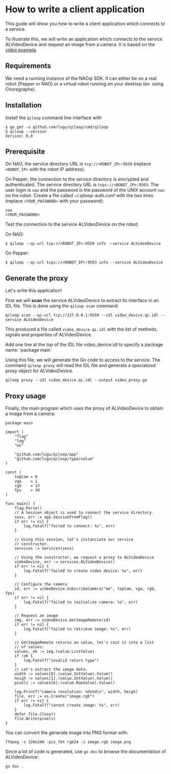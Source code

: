 # How to write a client application

This guide will show you how to write a client application which
connects to a service.

To illustrate this, we will write an application which connects to
the service ALVideoDevice and request an image from a camera. It is based on
the [video example](https://github.com/lugu/qiloop/blob/master/examples/video).

## Requirements

We need a running instance of the NAOqi SDK. It can either be on a
real robot (Pepper or NAO) or a virtual robot running on your desktop
(ex: using Choregraphe).

## Installation

Install the `qiloop` command line interface with

    $ go get -u github.com/lugu/qiloop/cmd/qiloop
    $ qiloop --version
    Version: 0.8

## Prerequisite

On NAO, the service directory URL is `tcp://<ROBOT_IP>:9559`
(replace `<ROBOT_IP>` with the robot IP address).

On Pepper, the connection to the service directory is encrypted and
authenticated. The service directory URL is `tcps://<ROBOT_IP>:9503`.
The user login is `nao` and the password is the password of the UNIX
account `nao` on the robot. Create a file called ~/.qiloop-auth.conf with
the two lines (replace `<YOUR_PASSWORD>` with your password):

    nao
    <YOUR_PASSWORD>

Test the connection to the service ALVideoDevice on the robot:

On NAO:

    $ qiloop --qi-url tcp://<ROBOT_IP>:9559 info --service ALVideoDevice

On Pepper:

    $ qiloop --qi-url tcps://<ROBOT_IP>:9503 info --service ALVideoDevice

## Generate the proxy

Let's write this application!

First we will **scan** the service ALVideoDevice to extract its
interface in an IDL file. This is done using the `qiloop scan`
command:

    qiloop scan --qi-url tcp://127.0.0.1:9559 --idl video_device.qi.idl --service ALVideoDevice

This produced a file called `video_device.qi.idl` with the list of
methods, signals and properties of ALVideoDevice.

Add one line at the top of the IDL file video_device.idl to specify a
package name: 'package main\`

Using this file, we will generate the Go code to access to the
service. The command `qiloop proxy` will read the IDL file and
generate a specialized proxy object for ALVideoDevice.

    qiloop proxy --idl video_device.qi.idl --output video_proxy.go

## Proxy usage

Finally, the main program which uses the proxy of ALVideoDevice to
obtain a image from a camera:

```golang
package main

import (
	"flag"
	"log"
	"os"

	"github.com/lugu/qiloop/app"
	"github.com/lugu/qiloop/type/value"
)

const (
	topCam = 0
	vga    = 1
	rgb    = 13
	fps    = 30
)

func main() {
	flag.Parse()
	// A Session object is used to connect the service directory.
	sess, err := app.SessionFromFlag()
	if err != nil {
		log.Fatalf("failed to connect: %s", err)
	}

	// Using this session, let's instanciate our service
	// constructor.
	services := Services(sess)

	// Using the constructor, we request a proxy to ALVideoDevice
	videoDevice, err := services.ALVideoDevice()
	if err != nil {
		log.Fatalf("failed to create video device: %s", err)
	}

	// Configure the camera
	id, err := videoDevice.SubscribeCamera("me", topCam, vga, rgb, fps)
	if err != nil {
		log.Fatalf("failed to initialize camera: %s", err)
	}

	// Request an image
	img, err := videoDevice.GetImageRemote(id)
	if err != nil {
		log.Fatalf("failed to retrieve image: %s", err)
	}

	// GetImageRemote returns an value, let's cast it into a list
	// of values:
	values, ok := img.(value.ListValue)
	if !ok {
		log.Fatalf("invalid return type")
	}
	// Let's extract the image data.
	width := values[0].(value.IntValue).Value()
	heigh := values[1].(value.IntValue).Value()
	pixels := values[6].(value.RawValue).Value()

	log.Printf("camera resolution: %dx%d\n", width, heigh)
	file, err := os.Create("image.rgb")
	if err != nil {
		log.Fatalf("cannot create image: %s", err)
	}
	defer file.Close()
	file.Write(pixels)
}
```

You can convert the generate image into PNG format with:

    ffmpeg -s 320x240 -pix_fmt rgb24 -i image.rgb image.png

Since a lot of code is generated, use `go doc` to browse the
documentation of ALVideoDevice:

    go doc .
